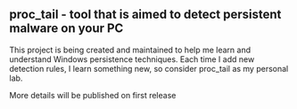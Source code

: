 ## proc_tail - tool that is aimed to detect persistent malware on your PC
This project is being created and maintained to help me learn and understand Windows persistence techniques. Each time I add new detection rules, I learn something new, so consider proc_tail as my personal lab.

More details will be published on first release
